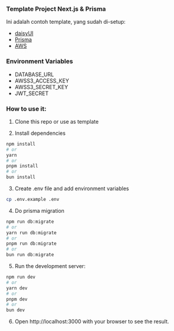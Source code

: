 ### Template Project Next.js & Prisma

Ini adalah contoh template, yang sudah di-setup:

- [daisyUI](https://daisyui.com/)
- [Prisma](https://prisma.io/)
- [AWS](https://aws.amazon.com/)

### Environment Variables

- DATABASE_URL
- AWSS3_ACCESS_KEY
- AWSS3_SECRET_KEY
- JWT_SECRET

### How to use it:

1. Clone this repo or use as template

2. Install dependencies

```bash
npm install
# or
yarn
# or
pnpm install
# or
bun install
```

3. Create .env file and add environment variables

```bash
cp .env.example .env
```

4. Do prisma migration

```bash
npm run db:migrate
# or
yarn run db:migrate
# or
pnpm run db:migrate
# or
bun run db:migrate
```

5. Run the development server:

```bash
npm run dev
# or
yarn dev
# or
pnpm dev
# or
bun dev
```

6. Open http://localhost:3000 with your browser to see the result.
